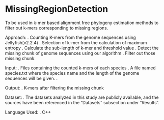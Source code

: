 # MissingRegionDetection
To be used in k-mer based alignment free phylogeny estimation methods to filter out k-mers corresponding to missing regions.

Approach:
. Counting K-mers from the genome sequences using Jellyfish(v2.2.4)
. Selection of k-mer from the calculation of maximum entropy
. Calculate the sub-length of k-mer and threshold value
. Detect the missing chunk of genome sequences using our algorithm
. Filter out those missing chunk

Input:
. Files containing the counted k-mers of each species 
. A file named species.txt where the species name and the length of the genome sequences will be given.
. 

Output:
. K-mers after filtering the missing chunk

Dataset:
. The datasets analyzed in this study are publicly available, and the sources have been referenced in the “Datasets” subsection under “Results”.

Language Used:
. C++
